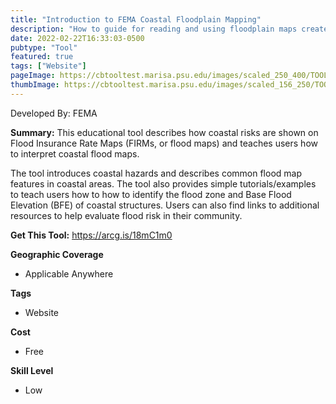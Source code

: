 ```yaml
---
title: "Introduction to FEMA Coastal Floodplain Mapping"
description: "How to guide for reading and using floodplain maps created by FEMA > Flood Insurance Rate Maps (FIRMs) & Flood Insurance Study (FIS)"
date: 2022-02-22T16:33:03-0500
pubtype: "Tool"
featured: true
tags: ["Website"]
pageImage: https://cbtooltest.marisa.psu.edu/images/scaled_250_400/TOOLID_12.0_ScreenCapture-1.png
thumbImage: https://cbtooltest.marisa.psu.edu/images/scaled_156_250/TOOLID_12.0_ScreenCapture-1.png
---
```

Developed By: FEMA

**Summary:** This educational tool describes how coastal risks are shown on Flood Insurance Rate Maps (FIRMs, or flood maps) and teaches users how to interpret coastal flood maps. 

The tool introduces coastal hazards and describes common flood map features in coastal areas. The tool also provides simple tutorials/examples to teach users how to how to identify the flood zone and Base Flood Elevation (BFE) of coastal structures. Users can also find links to additional resources to help evaluate flood risk in their community. 

__**Get This Tool:**__ https://arcg.is/18mC1m0

__**Geographic Coverage**__
- Applicable Anywhere

__**Tags**__
-  Website

__**Cost**__
- Free

__**Skill Level**__
- Low
